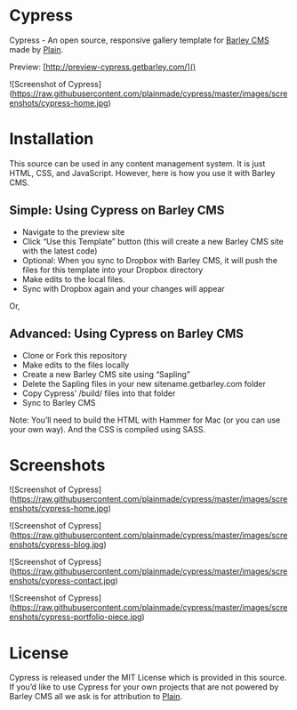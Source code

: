 Cypress
==================

Cypress - An open source, responsive gallery template for [Barley CMS](http://getbarley.com/cms) made by [Plain](http://plainmade.com/).

Preview: [http://preview-cypress.getbarley.com/]()

![Screenshot of Cypress]
(https://raw.githubusercontent.com/plainmade/cypress/master/images/screenshots/cypress-home.jpg)

# Installation

This source can be used in any content management system. It is just HTML, CSS, and JavaScript. However, here is how you use it with Barley CMS.

## Simple: Using Cypress on Barley CMS

- Navigate to the preview site
- Click “Use this Template” button (this will create a new Barley CMS site with the latest code)
- Optional: When you sync to Dropbox with Barley CMS, it will push the files for this template into your Dropbox directory
- Make edits to the local files.
- Sync with Dropbox again and your changes will appear

Or, 

## Advanced: Using Cypress on Barley CMS

- Clone or Fork this repository
- Make edits to the files locally
- Create a new Barley CMS site using “Sapling”
- Delete the Sapling files in your new sitename.getbarley.com folder
- Copy Cypress’ /build/ files into that folder
- Sync to Barley CMS


Note: You’ll need to build the HTML with Hammer for Mac (or you can use your own way). And the CSS is compiled using SASS.

# Screenshots

![Screenshot of Cypress]
(https://raw.githubusercontent.com/plainmade/cypress/master/images/screenshots/cypress-home.jpg)

![Screenshot of Cypress]
(https://raw.githubusercontent.com/plainmade/cypress/master/images/screenshots/cypress-blog.jpg)

![Screenshot of Cypress]
(https://raw.githubusercontent.com/plainmade/cypress/master/images/screenshots/cypress-contact.jpg)

![Screenshot of Cypress]
(https://raw.githubusercontent.com/plainmade/cypress/master/images/screenshots/cypress-portfolio-piece.jpg)


# License

Cypress is released under the MIT License which is provided in this source. If you’d like to use Cypress for your own projects that are not powered by Barley CMS all we ask is for attribution to [Plain](http://plainmade.com/).
